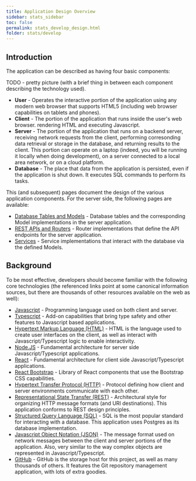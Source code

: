 ```yaml
---
title: Application Design Overview
sidebar: stats_sidebar
toc: false
permalink: stats_develop_design.html
folder: stats/develop
---
```


## Introduction

The application can be described as having four basic components:

TODO - pretty picture (with a brief thing in between each component
describing the technology used).

* **User** - Operates the interactive portion of the application using any modern web browser that supports HTML5 (including web browser capabilities on tablets and phones).
* **Client** - The portion of the application that runs inside the user's web browser. rendering HTML and executing Javascript.
* **Server** - The portion of the application that runs on a backend server, receiving network requests from the client, performing corresonding data retrieval or storage in the database, and returning results to the client.  This portion can operate on a laptop (indeed, you will be running it locally when doing development), on a server connected to a local area network, or on a cloud platform.
* **Database** - The place that data from the application is persisted, even if the application is shut down.  It executes SQL commands to perform its tasks.

This (and subsequent) pages document the design of the various application
components.  For the server side, the following pages are available:
* [Database Tables and Models](stats_develop_design_database) - Database tables
  and the corresponding Model implementations in the server application.
* [REST APIs and Routers](stats_develop_design_routers) - Router implementations that
  define the API endpoints for the server application.
* [Services](stats_develop_design_services) - Service implementations that
  interact with the database via the defined Models.

## Background

To be most effective, developers should become familiar with the
following core technologies (the referenced links point at some canonical
information sources, but there are thousands of other resources available
on the web as well):
* [Javascript](https://javascript.info) - Programming language used on both client and server.
* [Typescript](https://www.typescriptlang.org) - Add-on capabilities that bring type safety and other features to Javascript based applications.
* [Hypertext Markup Language (HTML)](https://developer.mozilla.org/en-US/docs/Web/HTML) - HTML is the language used to create user interfaces on the client, as well as interact with Javascript/Typescript logic to enable interactivity.
* [Node.JS](https://nodejs.org) - Fundamental architecture for server side Javascript/Typescript applications.
* [React](https://reactjs.org) - Fundamental architecture for client side Javascript/Typescript applications.
* [React Bootstrap](https://react-bootstrap.github.io) - Library of React components that use the Bootstrap CSS capabilities.
* [Hypertext Transfer Protocol (HTTP)](https://developer.mozilla.org/en-US/docs/Web/HTTP/Overview) - Protocol defining how client and server environments communicate with each other.
* [Representational State Transfer (REST)](https://restfulapi.net) - Architectural style for organizing HTTP message formats (and URI destinations).  This application conforms to REST design principles.
* [Structured Query Language (SQL)](https://postgresql.org/docs/14/index.html) - SQL is the most popular standard for interacting with a database.  This application uses Postgres as its database implementation.
* [Javascript Object Notation (JSON)](https://www.json.org) - The message format used on network messages between the client and server portions of the application.  Also, very similar to the way complex objects are represented in Javascript/Typescript.
* [GitHub](https://github.com) - GitHub is the storage host for this project, as well as many thousands of others.  It features the Git repository management application, with lots of extra goodies.

